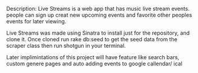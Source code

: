 
Description:
Live Streams is a web app that has music live stream events. people can sign up creat new upcoming events and favorite other peoples events for later viewing.

Live Streams was made using Sinatra to install just for the repository, and clone it. Once cloned run rake db:seed to get the seed data from the scraper class then run shotgun in your terminal.

Later implimintations of this project will have feature like search bars, custom genere pages and auto adding events to google callendar/ ical